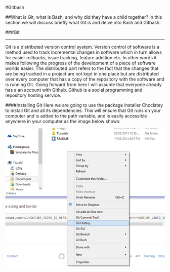 #Gitbash

##What is Git, what is Bash, and why did they have a child together?
In this section we will discuss briefly what Git is and delve into Bash and Gitbash.

###Git
_____
Git is a distributed version control system. Version control of software is a method used to track incremental changes in software which in turn allows for easier rollbacks, issue tracking, feature addition etc. In other words it makes following the progress of the development of a piece of software worlds easier. The distributed part refers to the fact that the changes that are being tracked in a project are not kept in one place but are distributed over every computer that has a copy of the repository with the software and is running Git. Going forward from here I will assume that everyone already has a an account with Github. Github is a social programming and repository hosting service.

####Installing Git 
Here we are going to use the package installer Choclatey to install Git and all its dependencies. This will ensure that Git runs on your computer and is added to the path variable, and is easily accessible anywhere in your computer as the image below shows:

![alt text](https://github.com/rugbyprof/msu2u-tuts/blob/master/Images/Gitbash1.png "Git in Windows")